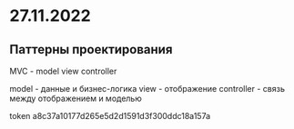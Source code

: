 # 27.11.2022

## Паттерны проектирования

MVC - model view controller

model - данные и бизнес-логика
view - отображение
controller - связь между отображением и моделью


token a8c37a10177d265e5d2d1591d3f300ddc18a157a